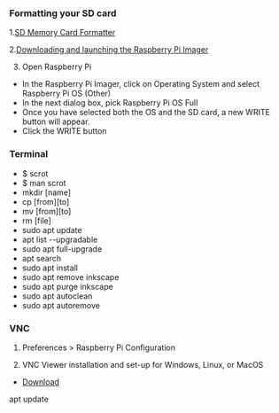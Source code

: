 
### Formatting your SD card

1.[SD Memory Card Formatter](https://www.sdcard.org/downloads/formatter/index.html) 

2.[Downloading and launching the Raspberry Pi Imager](https://www.raspberrypi.org/software/)

3. Open Raspberry Pi 
  * In the Raspberry Pi Imager, click on Operating System and select Raspberry Pi OS (Other)
  * In the next dialog box, pick Raspberry Pi OS Full
  * Once you have selected both the OS and the SD card, a new WRITE button will appear.
  * Click the WRITE button


### Terminal

* $ scrot
* $ man scrot 
* mkdir [name]
* cp [from][to] 
* mv [from][to]
* rm [file]
* sudo apt update
* apt list --upgradable
* sudo apt full-upgrade
* apt search <software>
* sudo apt install <name>
* sudo apt remove inkscape
* sudo apt purge inkscape  
* sudo apt autoclean
* sudo apt autoremove  
 
 ### VNC
 
 1. Preferences > Raspberry Pi Configuration
 
 2. VNC Viewer installation and set-up for Windows, Linux, or MacOS
  * [Download](https://www.realvnc.com/en/connect/download/viewer/)


apt update
